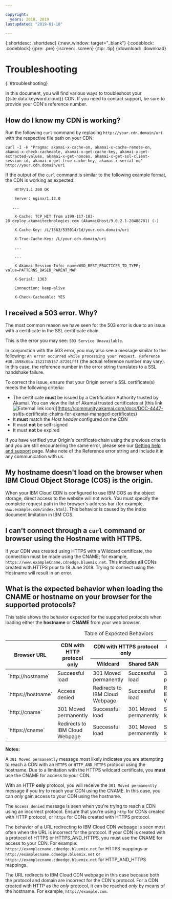 ```yaml
---

copyright:
  years: 2018, 2019
lastupdated: "2019-01-18"

---
```


{:shortdesc: .shortdesc}
{:new_window: target="_blank"}
{:codeblock: .codeblock}
{:pre: .pre}
{:screen: .screen}
{:tip: .tip}
{:download: .download}

# Troubleshooting
{: #troubleshooting}

In this document, you will find various ways to troubleshoot your {{site.data.keyword.cloud}} CDN. If you need to contact support, be sure to provide your CDN's reference number.

## How do I know my CDN is working?
Run the following `curl` command by replacing `http://your.cdn.domain/uri` with the respective file path on your CDN:

`curl -I -H "Pragma: akamai-x-cache-on, akamai-x-cache-remote-on, akamai-x-check-cacheable, akamai-x-get-cache-key, akamai-x-get-extracted-values, akamai-x-get-nonces, akamai-x-get-ssl-client-session-id, akamai-x-get-true-cache-key, akamai-x-serial-no" http://your.cdn.domain/uri`

If the output of the `curl` command is similar to the following example format, the CDN is working as expected:

```
    HTTP/1.1 200 OK

    Server: nginx/1.13.0

   ...

    X-Cache: TCP_HIT from a199-117-103-28.deploy.akamaitechnologies.com (AkamaiGHost/9.0.2.1-20488781) (-)

    X-Cache-Key: /L/1363/535014/1d/your.cdn.domain/uri

    X-True-Cache-Key: /L/your.cdn.domain/uri

    ...

    ...

    X-Akamai-Session-Info: name=WSD_BEST_PRACTICES_TD_TYPE; value=PATTERNS_BASED_PARENT_MAP

    X-Serial: 1363

    Connection: keep-alive

    X-Check-Cacheable: YES
```

## I received a 503 error. Why?

The most common reason we have seen for the 503 error is due to an issue with a certificate in the SSL certificate chain.

This is the error you may see: `503 Service Unavailable`.  

In conjunction with the 503 error, you may also see a message similar to the following: `An error occurred while processing your request. Reference #30.3598c0ba.1521745157.87201fff` (the actual reference number may vary). In this case, the reference number in the error string translates to a SSL handshake failure.

To correct the issue, ensure that your Origin server's SSL certificate(s) meets the following criteria:
  * The certificate **must** be issued by a Certification Authority trusted by Akamai. You can view the list of Akamai trusted certificates at [this link ![External link icon](../../icons/launch-glyph.svg "External link icon")]](https://community.akamai.com/docs/DOC-4447-ssltls-certificate-chains-for-akamai-managed-certificates)
  * It **must** match the *Host header* configured on the CDN
  * It must **not** be self-signed
  * It must **not** be expired

If you have verified your Origin's certificate chain using the previous criteria and you are still encountering the same error, please see our [Getting help and support](/docs/infrastructure/CDN/getting-help.html#gettinghelp) page. Make note of the Reference error string and include it in any communication with us.

## My hostname doesn't load on the browser when IBM Cloud Object Storage (COS) is the origin.

When your IBM Cloud CDN is configured to use IBM COS as the object storage, direct access to the website will not work. You must specify the complete request path in the browser's address bar (for example, `www.example.com/index.html`). This behavior is caused by the index document limitation in IBM COS.

## I can't connect through a `curl` command or browser using the Hostname with HTTPS.

If your CDN was created using HTTPS with a Wildcard certificate, the connection must be made using the CNAME; for example, `https://www.exampleCname.cdnedge.bluemix.net`. This includes **all** CDNs created with HTTPS prior to 18 June 2018. Trying to connect using the Hostname will result in an error.

## What is the expected behavior when loading the CNAME or hostname on your browser for the supported protocols?

This table shows the behavior expected for the supported protocols when loading either the **hostname** or **CNAME** from your web browser.

<table>
<caption caption-side=“top”>Table of Expected Behaviors</caption>
<thead>
<tr>
<th rowspan=2 scope="col">Browser URL</th>
<th rowspan=2 scope="col">CDN with HTTP protocol only</th>
<th colspan=2 scope="col">CDN with HTTPS protocol only</th>
<th colspan=2 scope="col">CDN with both HTTP and HTTPS protocols</th>
</tr>
<tr>
<th scope="col"> Wildcard </th>
<th scope="col"> Shared SAN </th>
<th scope="col"> Wildcard </th>
<th scope="col"> Shared SAN </th>
</tr>
</thead>
<tbody>
<tr>
<td> `http://hostname` </td>
<td> Successful load </td>
<td> 301 Moved permanently </td>
<td> Successful load </td>
<td> 301 Moved permanently </td>
<td> Successful load </td>
</tr>
<tr>
<td> `https://hostname`</td>
<td> Access denied </td>
<td> Redirects to IBM Cloud Webpage </td>
<td> Successful load </td>
<td> Redirects to IBM Cloud Webpage </td>
<td> Successful load </td>
</tr>
<tr>
		<td> `http://cname` </td>
		<td> 301 Moved permanently </td>
		<td> Successful load </td>
		<td> 301 Moved permanently </td>
		<td> Successful load </td>
		<td> 301 Moved permanently </td>
</tr>
<tr>
		<td> `https://cname` </td>
		<td> Redirects to IBM Cloud Webpage </td>
		<td> Successful load </td>
		<td> 301 Moved permanently </td>
		<td> Successful load </td>
		<td> Redirects to IBM Cloud Webpage </td>
</tr>
</tbody>
</table>

**Notes:**

A `301 Moved permanently` message most likely indicates you are attempting to reach a CDN with an `HTTPS` or `HTTP_AND_HTTPS` protocol using the hostname. Due to a limitation with the HTTPS wildcard certificate, you **must** use the CNAME for access to your CDN.

With an HTTP **only** protocol, you will receive the `301 Moved permanently` message if you try to reach your CDN using the CNAME. In this case, you can _only_ gain access to your CDN using the hostname.

The `Access denied` message is seen when you're trying to reach a CDN using an incorrect protocol. Ensure that you're using `http` for CDNs created with HTTP protocol, or `https` for CDNs created with HTTPS protocol.

The behavior of a URL redirecting to IBM Cloud CDN webpage is seen most often when the URL is incorrect for the protocol. If your CDN is created with a protocol of HTTPS or HTTPS_AND_HTTPS, you must use the CNAME for access to your CDN. For example: `https://examplecname.cdnedge.bluemix.net` for HTTPS mappings or `http://examplecname.cdnedge.bluemix.net` or `https://examplecname.cdnedge.bluemix.net` for HTTP_AND_HTTPS mappings.

The URL redirects to IBM Cloud CDN webpage in this case because both the protocol and domain are incorrect for the CDN's protocol. For a CDN created with HTTP as the _only_ protocol, it can be reached _only_ by means of the hostname. For example, `http://example.com`.
